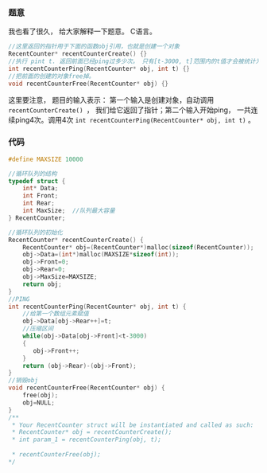 ### 题意

我也看了很久， 给大家解释一下题意。 C语言。

```C
//这里返回的指针用于下面的函数obj引用，也就是创建一个对象
RecentCounter* recentCounterCreate() {} 
//执行 pint t. 返回前面已经ping过多少次。 只有[t-3000, t]范围内的t值才会被统计为ping记录。 
int recentCounterPing(RecentCounter* obj, int t) {}
//把前面的创建的对象free掉。
void recentCounterFree(RecentCounter* obj) {} 
```

这里要注意， 题目的输入表示： 第一个输入是创建对象，自动调用`recentCounterCreate() `， 我们给它返回了指针；第二个输入开始ping， 一共连续ping4次。调用4次 `int recentCounterPing(RecentCounter* obj, int t)` 。

### 代码

```C
#define MAXSIZE 10000

//循环队列的结构
typedef struct {
    int* Data;
    int Front;
    int Rear;
    int MaxSize;  //队列最大容量
} RecentCounter;

//循环队列的初始化
RecentCounter* recentCounterCreate() {
    RecentCounter* obj=(RecentCounter*)malloc(sizeof(RecentCounter));
    obj->Data=(int*)malloc(MAXSIZE*sizeof(int));
    obj->Front=0;
    obj->Rear=0;
    obj->MaxSize=MAXSIZE;
    return obj;
}
//PING
int recentCounterPing(RecentCounter* obj, int t) {
	//给第一个数组元素赋值
    obj->Data[obj->Rear++]=t;
    //压缩区间
    while(obj->Data[obj->Front]<t-3000)
    {
       obj->Front++;
    }
    return (obj->Rear)-(obj->Front);
}
//销毁obj
void recentCounterFree(RecentCounter* obj) {
    free(obj);
    obj=NULL;
}
/**
 * Your RecentCounter struct will be instantiated and called as such:
 * RecentCounter* obj = recentCounterCreate();
 * int param_1 = recentCounterPing(obj, t);
 
 * recentCounterFree(obj);
*/
```

